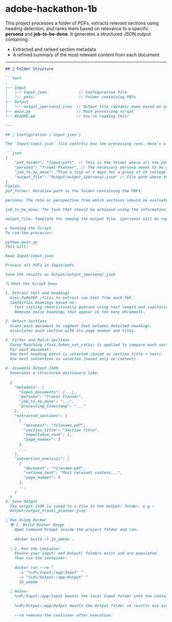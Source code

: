 # adobe-hackathon-1b
This project processes a folder of PDFs, extracts relevant sections using heading detection, and ranks them based on relevance to a specific **persona** and **job-to-be-done**. It generates a structured JSON output containing:

- Extracted and ranked section metadata
- A refined summary of the most relevant content from each document

---

```markdown
## 📁 Folder Structure

```text
.
├── Input
│   ├── input.json              // Configuration file
│   └── pdfs/                   // Folder containing PDFs
├── Output
│   └── output_{persona}.json  // Output file (dynamic name based on persona)
├── main.py                    // Main processing script
└── README.md                  // You're reading this!

---

## 📝 Configuration (`input.json`)

The `Input/input.json` file controls how the processing runs. Here's a sample:

```json
{
    "pdf_folder": "Input/pdfs", // This is the folder where all the pdfs to be processed are stored
    "persona": "Travel Planner", // The necessary persona needs to be given as an input here
    "job_to_be_done": "Plan a trip of 4 days for a group of 10 college friends.", // The necessary job_to_be_done needs to be given as an input here
    "output_file": "Output/output_{persona}.json" // File path where the output is saved, the file path contains the persona which was given before
}
Fields:
pdf_folder: Relative path to the folder containing the PDFs.

persona: The role or perspective from which sections should be evaluated.

job_to_be_done: The task that should be achieved using the information in the PDFs.

output_file: Template for naming the output file. {persona} will be replaced with a sanitized, lowercase version of the persona.

▶️ Running the Script
To run the processor:

python main.py
This will:

Read Input/input.json

Process all PDFs in Input/pdfs

Save the results as Output/output_{persona}.json

🔍 What the Script Does

1. Extract Text and Headings
  Uses PyMuPDF (fitz) to extract raw text from each PDF.
  Identifies headings based on:
    Font styling (heuristically guessed using text length and capitalization).
    Removes noisy headings that appear in too many documents.

2. Detect Sections
  Scans each document to segment text between detected headings.
  Associates each section with its page number and title.

3. Filter and Match Sections
  Fuzzy Matching (fuzz.token_set_ratio) is applied to compare each section's content with the job-to-be-done.
  For each document:
  One best heading match is selected (based on section title + text).
  One best subsection is selected (based only on content).

4. Assemble Output JSON
  Generates a structured dictionary like:
  
  {
    "metadata": {
      "input_documents": [...],
      "persona": "Travel Planner",
      "job_to_be_done": "...",
      "processing_timestamp": "..."
    },
    "extracted_sections": [
      {
        "document": "filename.pdf",
        "section_title": "Section Title",
        "importance_rank": 1,
        "page_number": 5
      },
      ...
    ],
    "subsection_analysis": [
      {
        "document": "filename.pdf",
        "refined_text": "Most relevant content...",
        "page_number": 5
      },
      ...
    ]
  }
5. Save Output
  The output JSON is saved to a file in the Output/ folder, e.g.:
  Output/output_travel_planner.json

🐳 Run Using Docker
  🛠️ 1. Build Docker Image
    Open Command Prompt inside the project folder and run:
    
    docker build -t 1b_adobe .
  
  🚀 2. Run the Container
    Ensure your Input/ and Output/ folders exist and are populated.
    Then run the container:
    
    docker run --rm ^
      -v "%cd%/Input:/app/Input" ^
      -v "%cd%/Output:/app/Output" ^
      1b_adobe
  
  🔁 Notes:
    %cd%/Input:/app/Input mounts the local Input folder into the container.
    
    %cd%/Output:/app/Output mounts the Output folder so results are accessible after the container exits.
    
    --rm removes the container after execution.
